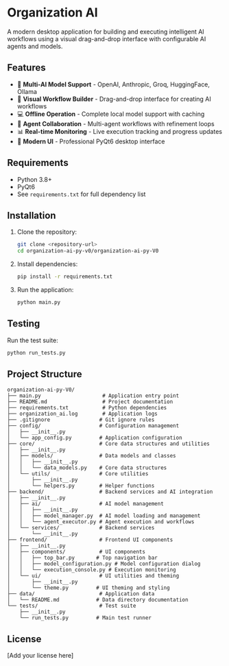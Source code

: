 # Organization AI

A modern desktop application for building and executing intelligent AI workflows using a visual drag-and-drop interface with configurable AI agents and models.

## Features

- 🧠 **Multi-AI Model Support** - OpenAI, Anthropic, Groq, HuggingFace, Ollama
- 🎨 **Visual Workflow Builder** - Drag-and-drop interface for creating AI workflows
- 💻 **Offline Operation** - Complete local model support with caching
- 🔄 **Agent Collaboration** - Multi-agent workflows with refinement loops
- 📊 **Real-time Monitoring** - Live execution tracking and progress updates
- 🎯 **Modern UI** - Professional PyQt6 desktop interface

## Requirements

- Python 3.8+
- PyQt6
- See `requirements.txt` for full dependency list

## Installation

1. Clone the repository:
   ```bash
   git clone <repository-url>
   cd organization-ai-py-v0/organization-ai-py-V0
   ```

2. Install dependencies:
   ```bash
   pip install -r requirements.txt
   ```

3. Run the application:
   ```bash
   python main.py
   ```

## Testing

Run the test suite:
```bash
python run_tests.py
```

## Project Structure

```
organization-ai-py-V0/
├── main.py                    # Application entry point
├── README.md                  # Project documentation
├── requirements.txt           # Python dependencies
├── organization_ai.log        # Application logs
├── .gitignore                # Git ignore rules
├── config/                   # Configuration management
│   ├── __init__.py
│   └── app_config.py         # Application configuration
├── core/                     # Core data structures and utilities
│   ├── __init__.py
│   ├── models/               # Data models and classes
│   │   ├── __init__.py
│   │   └── data_models.py    # Core data structures
│   └── utils/                # Core utilities
│       ├── __init__.py
│       └── helpers.py        # Helper functions
├── backend/                  # Backend services and AI integration
│   ├── __init__.py
│   ├── ai/                   # AI model management
│   │   ├── __init__.py
│   │   ├── model_manager.py  # AI model loading and management
│   │   └── agent_executor.py # Agent execution and workflows
│   └── services/             # Backend services
│       └── __init__.py
├── frontend/                 # Frontend UI components
│   ├── __init__.py
│   ├── components/           # UI components
│   │   ├── top_bar.py       # Top navigation bar
│   │   ├── model_configuration.py # Model configuration dialog
│   │   └── execution_console.py # Execution monitoring
│   └── ui/                   # UI utilities and theming
│       ├── __init__.py
│       └── theme.py         # UI theming and styling
├── data/                     # Application data
│   └── README.md            # Data directory documentation
└── tests/                    # Test suite
    ├── __init__.py
    └── run_tests.py         # Main test runner
```

## License

[Add your license here]
